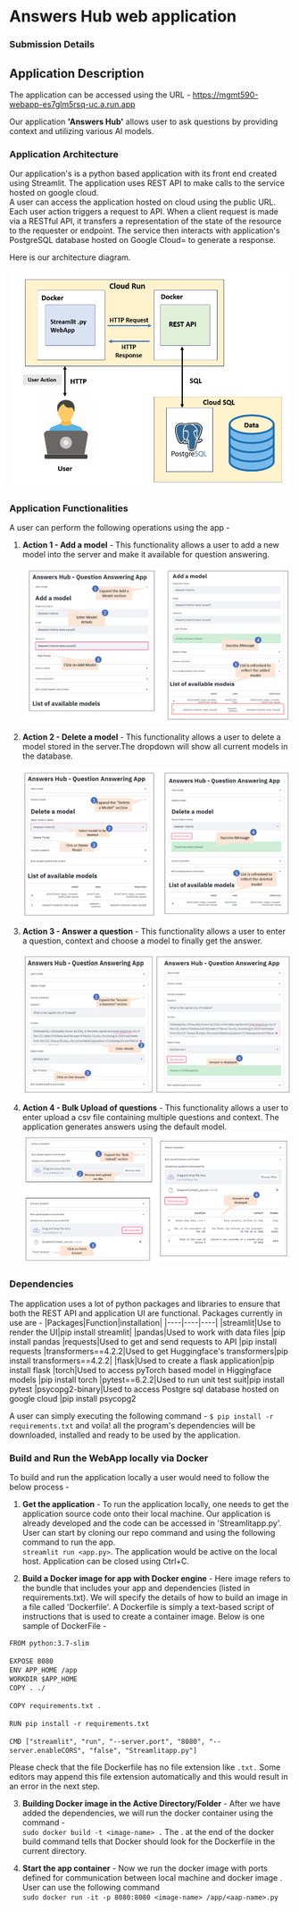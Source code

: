# Answers Hub web application
### Submission Details


## Application Description
The application can be accessed using the URL - https://mgmt590-webapp-es7glm5rsq-uc.a.run.app

Our application **'Answers Hub'** allows user to ask questions by providing context and utilizing various AI models. 

### Application Architecture
Our application's is a python based application with its front end created using Streamlit. The application uses REST API to make calls to the service hosted on google cloud.<br>
A user can access the application hosted on cloud using the public URL. Each user action triggers a request to API. When a client request is made via a RESTful API, it transfers a representation of the state of the resource to the requester or endpoint. The service then interacts with application's PostgreSQL database hosted on Google Cloud= to generate a response.

Here is our architecture diagram. <br>

<img src="/images/ApplicationArchitecture.PNG">

### Application Functionalities
A user can perform the following operations using the app -<br>
1)  **Action 1 - Add a model** - This functionality allows a user to add a new model into the server and make it available for question answering.
      
    <img src="/images/AddModel.PNG">

2)  **Action 2 - Delete a model** - This functionality allows a user to delete a model stored in the server.The dropdown will show all current models in the database.

    <img src="/images/DeleteModel.PNG">

3)  **Action 3 - Answer a question** - This functionality allows a user to enter a question, context and choose a model to finally get the answer.

    <img src="/images/AnswerQues.PNG">

4)  **Action 4 - Bulk Upload of questions** - This functionality allows a user to enter upload a csv file containing multiple questions and context. The application generates answers using the default model.
    <img src="/images/BulkUpload.PNG">

### Dependencies
The application uses a lot of python packages and libraries to ensure that both the REST API and application UI are functional. Packages currently in use are -
|Packages|Function|installation|
|----|----|----|
|streamlit|Use to render the UI|pip install streamlit|
|pandas|Used to work with data files |pip install pandas
|requests|Used to get and send requests to API |pip install requests
|transformers==4.2.2|Used to get Huggingface's transformers|pip install transformers==4.2.2|
|flask|Used to create a flask application|pip install flask
|torch|Used to access pyTorch based model in Higgingface models |pip install torch
|pytest==6.2.2|Used to run unit test suit|pip install pytest
|psycopg2-binary|Used to access Postgre sql database hosted on google cloud |pip install psycopg2

A user can simply executing the following command -
```$ pip install -r requirements.txt``` and voila! all the program's dependencies will be downloaded, installed and ready to be used by the application.

### Build and Run the WebApp locally via Docker
To build and run the application locally a user would need to follow the below process - <br>
1) **Get the application** - To run the application locally, one needs to get the application source code onto their local machine. Our application is already developed and the code can be accessed in 'Streamlitapp.py'. User can start by cloning our repo command and using the following command to run the app. <br>
``` streamlit run <app.py> ```.
The application would be active on the local host. Application can be closed using Ctrl+C.<br>

2) **Build a Docker image for app with Docker engine** - Here image refers to the bundle that includes your app and dependencies (listed in requirements.txt). We will specify the details of how to build an image in a file called 'Dockerfile'. A Dockerfile is simply a text-based script of instructions that is used to create a container image. Below is one sample of DockerFile - <br>

```
FROM python:3.7-slim

EXPOSE 8080
ENV APP_HOME /app
WORKDIR $APP_HOME
COPY . ./

COPY requirements.txt . 

RUN pip install -r requirements.txt 

CMD ["streamlit", "run", "--server.port", "8080", "--server.enableCORS", "false", "Streamlitapp.py"]
```
Please check that the file Dockerfile has no file extension like ```.txt.``` Some editors may append this file extension automatically and this would result in an error in the next step.

3) **Building Docker image in the Active Directory/Folder** - After we have added the dependencies, we will run the docker container using the command - <br>
``` sudo docker build -t <image-name> . ```
The . at the end of the docker build command tells that Docker should look for the Dockerfile in the current directory.

4) **Start the app container** - Now we run the docker image with ports defined for communication between local machine and docker image . User can use the following command <br>
``` sudo docker run -it -p 8080:8080 <image-name> /app/<aap-name>.py ```
